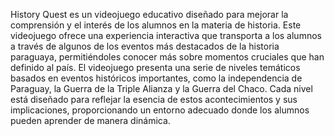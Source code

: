 History Quest es un videojuego educativo diseñado para mejorar la comprensión y el interés de los alumnos en la materia de historia.
Este videojuego ofrece una experiencia interactiva que transporta a los alumnos a través de algunos de los eventos más destacados de la historia paraguaya, 
permitiéndoles conocer más sobre momentos cruciales que han definido al país.
El videojuego presenta una serie de niveles temáticos basados en eventos históricos importantes, como la independencia de Paraguay, 
la Guerra de la Triple Alianza y la Guerra del Chaco. Cada nivel está diseñado para reflejar la esencia de estos 
acontecimientos y sus implicaciones, proporcionando un entorno adecuado donde los alumnos pueden aprender de manera dinámica.

